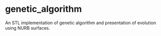 # genetic_algorithm

An STL implementation of genetic algorithm and presentation of evolution using NURB surfaces.
